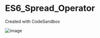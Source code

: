# ES6_Spread_Operator
Created with CodeSandbox


![image](https://user-images.githubusercontent.com/107684179/188270702-b37536e8-87f4-4bcf-b636-d69f2ca54e4d.png)
